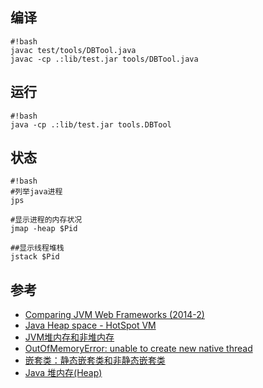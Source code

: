 ## 编译
```
#!bash
javac test/tools/DBTool.java
javac -cp .:lib/test.jar tools/DBTool.java
```

## 运行
```
#!bash
java -cp .:lib/test.jar tools.DBTool
```

## 状态
```
#!bash
#列举java进程
jps

#显示进程的内存状况
jmap -heap $Pid

##显示线程堆栈
jstack $Pid
```

## 参考
* [Comparing JVM Web Frameworks (2014-2)](http://www.slideshare.net/mraible/comparing-jvm-web-frameworks-february-2014)
* [Java Heap space - HotSpot VM](https://wiki.apache.org/hadoop/Hbase/Shell)
* [JVM堆内存和非堆内存](http://w.gdu.me/wiki/Java/JVM_Heap_Non-heap.html)
* [OutOfMemoryError: unable to create new native thread](http://javaeesupportpatterns.blogspot.de/2012/09/outofmemoryerror-unable-to-create-new.html)
* [嵌套类：静态嵌套类和非静态嵌套类](http://www.importnew.com/1153.html)
* [Java 堆内存(Heap)](http://286.iteye.com/blog/1931174)